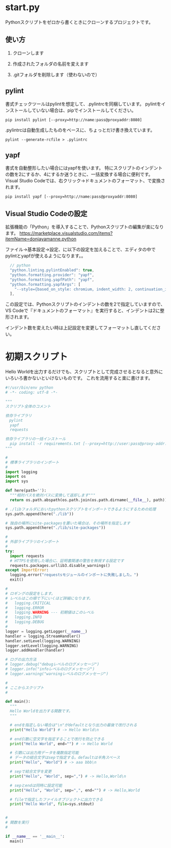 # start.py

Pythonスクリプトをゼロから書くときにクローンするプロジェクトです。

## 使い方

1. クローンします

2. 作成されたフォルダの名前を変えます

3. .gitフォルダを削除します（使わないので）


## pylint

書式チェックツールはpylintを想定して、.pylintrcを同梱しています。
pylintをインストールしていない場合は、pipでインストールしてください。

```
pip install pylint [--proxy=http://name:pass@proxyaddr:8080]
```

.pylintrcは自動生成したものをベースに、ちょっとだけ書き換えています。

```
pylint --generate-rcfile > .pylintrc
```


## yapf

書式を自動整形したい場合にはyapfを使います。
特にスクリプトのインデントの数を2にするか、4にするか迷うときに、一括変換する場合に便利です。
Visual Studio Codeでは、右クリック→ドキュメントのフォーマット、で変換されます。

```
pip install yapf [--proxy=http://name:pass@proxyaddr:8080]
```


## Visual Studio Codeの設定

拡張機能の「Python」を導入することで、Pythonスクリプトの編集が楽になります。
https://marketplace.visualstudio.com/items?itemName=donjayamanne.python

ファイル→基本設定→設定、に以下の設定を加えることで、エディタの中でpylintとyapfが使えるようになります。。

```js
  // python
  "python.linting.pylintEnabled": true,
  "python.formatting.provider": "yapf",
  "python.formatting.yapfPath": "yapf",
  "python.formatting.yapfArgs": [
    "--style={based_on_style: chromium, indent_width: 2, continuation_indent_width: 2, column_limit: 120}"
  ],
```

この設定では、Pythonスクリプトのインデントの数を2で指定していますので、
VS Codeで『ドキュメントのフォーマット』を実行すると、インデントは2に整形されます。

インデント数を変えたい時は上記設定を変更してフォーマットし直してください。


# 初期スクリプト

Hello Worldを出力するだけでも、スクリプトとして完成させるとなると意外にいろいろ書かないといけないものです。
これを流用すると楽に書けます。

```python
#!/usr/bin/env python
# -*- coding: utf-8 -*-

"""
スクリプト全体のコメント

依存ライブラリ
　pylint
  yapf
  requests

依存ライブラリの一括インストール
  pip install -r requirements.txt [--proxy=http://user:pass@proxy-addr:8080]
"""

#
# 標準ライブラリのインポート
#
import logging
import os
import sys

def here(path=''):
  """相対パスを絶対パスに変換して返却します"""
  return os.path.abspath(os.path.join(os.path.dirname(__file__), path))

# ./libフォルダにおいたpythonスクリプトをインポートできるようにするための処理
sys.path.append(here("./lib"))

# 独自の場所にsite-packagesを置いた場合は、その場所を指定します
sys.path.append(here("./lib/site-packages"))

#
# 外部ライブラリのインポート
#
try:
  import requests
  # HTTPSを使用した場合に、証明書関連の警告を無視する設定です
  requests.packages.urllib3.disable_warnings()
except ImportError:
  logging.error("requestsモジュールのインポートに失敗しました。")
  exit()

#
# ロギングの設定をします。
# レベルはこの順で下にいくほど詳細になります。
#   logging.CRITICAL
#   logging.ERROR
#   logging.WARNING --- 初期値はこのレベル
#   logging.INFO
#   logging.DEBUG
#
logger = logging.getLogger(__name__)
handler = logging.StreamHandler()
handler.setLevel(logging.WARNING)
logger.setLevel(logging.WARNING)
logger.addHandler(handler)

# ログの出力方法
# logger.debug("debugレベルのログメッセージ")
# logger.info("infoレベルのログメッセージ")
# logger.warning("warningレベルのログメッセージ")

#
# ここからスクリプト
#

def main():
  """
  Hello Worldを出力する関数です。
  """

  # endを指定しない場合は"\n"がdefaultとなり出力の最後で改行される
  print("Hello World") # -> Hello World\n

  # end引数に空文字を指定することで改行を防止できる
  print("Hello World", end="") # -> Hello World

  # 引数には出力用データを複数指定可能
  # データの結合文字はsepで指定する。defaultは半角スペース
  print("Hello", "World") # -> aaa bbb\n

  # sepで結合文字を変更
  print("Hello", "World", sep=",") # -> Hello,World\n

  # sepとendは同時に設定可能
  print("Hello", "World", sep=",", end="") # -> Hello,World

  # fileで指定したファイルオブジェクトに出力できる
  print("Hello World", file=sys.stdout)


#
# 関数を実行
#

if __name__ == '__main__':
  main()

```
